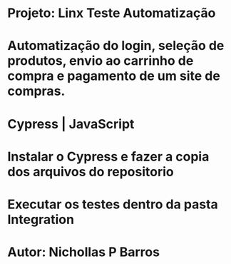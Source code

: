 # Projeto: Linx Teste Automatização
# Automatização do login, seleção de produtos, envio ao carrinho de compra e pagamento de um site de compras.
# Cypress | JavaScript
# Instalar o Cypress e fazer a copia dos arquivos do repositorio
# Executar os testes dentro da pasta Integration
# Autor: Nichollas P Barros
